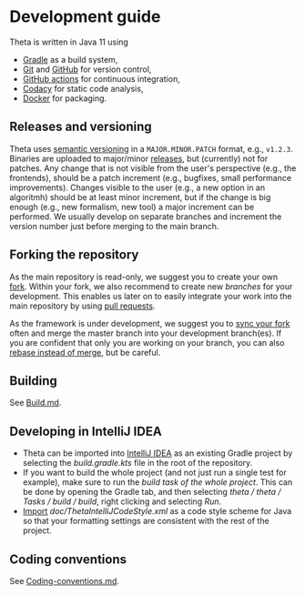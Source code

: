 # Development guide

Theta is written in Java 11 using
* [Gradle](https://gradle.org/) as a build system,
* [Git](https://git-scm.com/) and [GitHub](https://github.com/FTSRG/theta) for version control,
* [GitHub actions](https://github.com/ftsrg/theta/actions) for continuous integration,
* [Codacy](https://www.codacy.com/app/FTSRG/theta/dashboard) for static code analysis,
* [Docker](https://www.docker.com/) for packaging.

## Releases and versioning

Theta uses [semantic versioning](https://semver.org/) in a `MAJOR.MINOR.PATCH` format, e.g., `v1.2.3`.
Binaries are uploaded to major/minor [releases](https://github.com/ftsrg/theta/releases), but (currently) not for patches.
Any change that is not visible from the user's perspective (e.g., the frontends), should be a patch increment (e.g., bugfixes, small performance improvements).
Changes visible to the user (e.g., a new option in an algoritmh) should be at least minor increment, but if the change is big enough (e.g., new formalism, new tool) a major increment can be performed.
We usually develop on separate branches and increment the version number just before merging to the main branch.

## Forking the repository

As the main repository is read-only, we suggest you to create your own [fork](https://help.github.com/articles/fork-a-repo/). Within your fork, we also recommend to create new _branches_ for your development. This enables us later on to easily integrate your work into the main repository by using [pull requests](https://help.github.com/articles/about-pull-requests/).

As the framework is under development, we suggest you to [sync your fork](https://help.github.com/articles/syncing-a-fork/) often and merge the master branch into your development branch(es).
If you are confident that only you are working on your branch, you can also [rebase instead of merge](https://www.atlassian.com/git/tutorials/merging-vs-rebasing), but be careful.

## Building

See [Build.md](Build.md).

## Developing in IntelliJ IDEA

- Theta can be imported into [IntelliJ IDEA](https://www.jetbrains.com/idea/) as an existing Gradle project by selecting the _build.gradle.kts_ file in the root of the repository.
- If you want to build the whole project (and not just run a single test for example), make sure to run the _build task of the whole project_. This can be done by opening the Gradle tab, and then selecting _theta / theta / Tasks / build / build_, right clicking and selecting _Run_.
- [Import](https://www.jetbrains.com/help/idea/copying-code-style-settings.html) _doc/ThetaIntelliJCodeStyle.xml_ as a code style scheme for Java so that your formatting settings are consistent with the rest of the project.

## Coding conventions

See [Coding-conventions.md](Coding-conventions.md).
